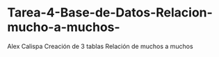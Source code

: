 # Tarea-4-Base-de-Datos-Relacion-mucho-a-muchos-
Alex Calispa
Creación de 3 tablas
Relación de muchos a muchos
